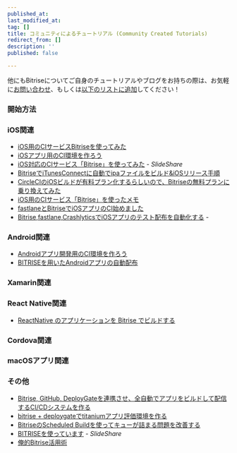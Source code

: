 ```yaml
---
published_at:
last_modified_at:
tag: []
title: コミュニティによるチュートリアル (Community Created Tutorials)
redirect_from: []
description: ''
published: false

---
```

他にもBitriseについてご自身のチュートリアルやブログをお持ちの際は、お気軽に[お問い合わせ](https://www.bitrise.io/contact)、もしくは[以下のリストに追加](https://github.com/bitrise-io/devcenter/edit/master/docs/tutorials/community-created.md)してください！

### 開始方法

### iOS関連

* [iOS用のCIサービスBitriseを使ってみた](http://qiita.com/keygx/items/ab6149476f43ec51eb5c)
* [iOSアプリ用のCI環境を作ろう](http://qiita.com/kou_hon/items/51dda72ad62c0c03a720)
* [iOS対応のCIサービス「Bitrise」を使ってみた](http://sssslide.com/www.slideshare.net/koogawa/ioscibitrise) - _SlideShare_
* [BitriseでiTunesConnectに自動でipaファイルをビルド&iOSリリース手順](http://qiita.com/narukun/items/960d71f6577146550b08)
* [CircleCIのiOSビルドが有料プラン化するらしいので、Bitriseの無料プランに乗り換えてみた](http://engineering.otobank.co.jp/entry/ios-build-switch-to-bitrise-from-circleci)
* [iOS用のCIサービス「Bitrise」を使ったメモ](http://blog.koogawa.com/entry/2016/01/31/110032)
* [fastlaneとBitriseでiOSアプリのCI始めました](http://blog.lisb.direct/entry/2017/07/20/100000)
* [Bitrise,fastlane,CrashlyticsでiOSアプリのテスト配布を自動化する](http://techblog.lclco.com/entry/2016/05/09/192230) -

### Android関連

* [Androidアプリ開発用のCI環境を作ろう](http://qiita.com/kou_hon/items/fe80072a38dd8aa861af)
* [BITRISEを用いたAndroidアプリの自動配布](http://qiita.com/sjnya/items/6ac1c800f16a7f24201a)

### Xamarin関連

### React Native関連

* [ReactNative のアプリケーションを Bitrise でビルドする](http://qiita.com/jtakahashi0604/items/5133358aa55a03137fbc)

### Cordova関連

### macOSアプリ関連

### その他

* [Bitrise, GitHub, DeployGateを連携させ、全自動でアプリをビルドして配信するCI/CDシステムを作る](https://qiita.com/kyoro353/items/200d5b34b9f5805dd43a)
* [bitrise + deploygateでtitaniumアプリ評価環境を作る](http://qiita.com/imoans/items/aa6dec9392d2ed0b77cd)
* [BitriseのScheduled Buildを使ってキューが詰まる問題を改善する](http://qiita.com/shobyshoby/items/610aaa40b4a49498849c)
* [BITRISEを使っています](http://www.slideshare.net/kurikazu/bitrise-62409912) - _SlideShare_
* [俺的Bitrise活用術](http://yanma.hateblo.jp/entry/2016/03/15/104131)